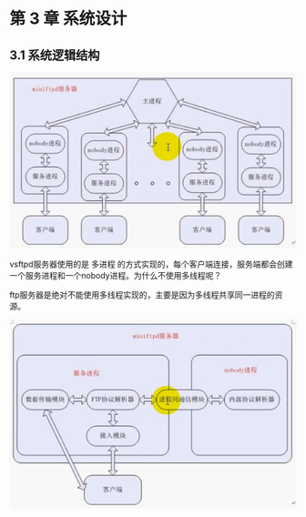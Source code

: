 # 第 3 章 系统设计

## 3.1 系统逻辑结构

![miniftpd逻辑结构](https://github.com/YaJunCui/notes/blob/master/images/ftp_miniftpd.png?raw=true)

vsftpd服务器使用的是 多进程 的方式实现的，每个客户端连接，服务端都会创建一个服务进程和一个nobody进程。为什么不使用多线程呢？

ftp服务器是绝对不能使用多线程实现的，主要是因为多线程共享同一进程的资源。

![miniftpd模块结构](https://github.com/YaJunCui/notes/blob/master/images/ftp_miniftpd_module.png?raw=true)